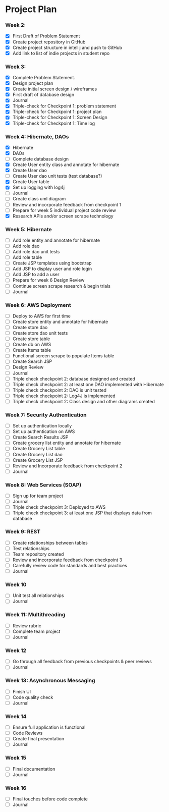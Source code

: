 # Project Plan

### Week 2:
- [X] First Draft of Problem Statement
- [X] Create project repository in GitHub
- [X] Create project structure in intellij and push to GitHub
- [X] Add link to list of indie projects in student repo

### Week 3:
- [X] Complete Problem Statement.
- [X] Design project plan 
- [X] Create initial screen design / wireframes
- [X] First draft of database design
- [X] Journal
- [X] Triple-check for Checkpoint 1: problem statement
- [X] Triple-check for Checkpoint 1: project plan
- [X] Triple-check for Checkpoint 1: Screen Design
- [X] Triple-check for Checkpoint 1: Time log

### Week 4: Hibernate, DAOs
- [X] Hibernate
- [X] DAOs
- [ ] Complete database design
- [X] Create User entity class and annotate for hibernate
- [X] Create User dao
- [ ] Create User dao unit tests (test database?)
- [X] Create User table
- [X] Set up logging with log4j
- [ ] Journal
- [ ] Create class uml diagram
- [ ] Review and incorporate feedback from checkpoint 1
- [ ] Prepare for week 5 individual project code review
- [X] Research APIs and/or screen scrape technology

### Week 5: Hibernate
- [ ] Add role entity and annotate for hibernate
- [ ] Add role dao
- [ ] Add role dao unit tests
- [ ] Add role table
- [ ] Create JSP templates using bootstrap
- [ ] Add JSP to display user and role login
- [ ] Add JSP to add a user
- [ ] Prepare for week 6 Design Review
- [ ] Continue screen scrape research & begin trials
- [ ] Journal

### Week 6: AWS Deployment
- [ ] Deploy to AWS for first time
- [ ] Create store entity and annotate for hibernate
- [ ] Create store dao
- [ ] Create store dao unit tests
- [ ] Create store table
- [ ] Create db on AWS
- [ ] Create Items table
- [ ] Functional screen scrape to populate Items table
- [ ] Create Search JSP
- [ ] Design Review
- [ ] Journal
- [ ] Triple check checkpoint 2: database designed and created
- [ ] Triple check checkpoint 2: at least one DAO implemented with Hibernate
- [ ] Triple check checkpoint 2: DAO is unit tested 
- [ ] Triple check checkpoint 2: Log4J is implemented
- [ ] Triple check checkpoint 2: Class design and other diagrams created

### Week 7: Security Authentication
- [ ] Set up authentication locally
- [ ] Set up authentication on AWS
- [ ] Create Search Results JSP
- [ ] Create grocery list entity and annotate for hibernate
- [ ] Create Grocery List table
- [ ] Create Grocery List dao
- [ ] Create Grocery List JSP
- [ ] Review and Incorporate feedback from checkpoint 2
- [ ] Journal

### Week 8: Web Services (SOAP) 
- [ ] Sign up for team project
- [ ] Journal
- [ ] Triple check checkpoint 3: Deployed to AWS
- [ ] Triple check checkpoint 3: at least one JSP that displays data from database

### Week 9: REST
- [ ] Create relationships between tables 
- [ ] Test relationships
- [ ] Team repository created
- [ ] Review and incorporate feedback from checkpoint 3
- [ ] Carefully review code for standards and best practices
- [ ] Journal

### Week 10
- [ ] Unit test all relationships
- [ ] Journal

### Week 11: Multithreading
- [ ] Review rubric
- [ ] Complete team project
- [ ] Journal

### Week 12
- [ ] Go through all feedback from previous checkpoints & peer reviews
- [ ] Journal

### Week 13: Asynchronous Messaging
- [ ] Finish UI
- [ ] Code quality check
- [ ] Journal

### Week 14
- [ ] Ensure full application is functional
- [ ] Code Reviews
- [ ] Create final presentation
- [ ] Journal

### Week 15
- [ ] Final documentation
- [ ] Journal

### Week 16
- [ ] Final touches before code complete
- [ ] Journal